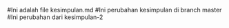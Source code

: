 #Ini adalah file kesimpulan.md
#Ini perubahan kesimpulan di branch master
#Ini perubahan dari kesimpulan-2
